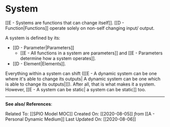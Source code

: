 # System

[[E - Systems are functions that can change itself]]. [[D - Function|Functions]] operate solely on non-self changing input/ output. 

A system is defined by its:
- [[D - Parameter|Parameters]] 
	- [[E - All functions in a system are parameters]] and [[E - Parameters determine how a system operates]]. 
- [[D - Element|Elements]]. 

Everything within a system can shift ([[E - A dynamic system can be one where it's able to change its outputs| A dynamic system can be one which is able to change its outputs|]]). After all, that is what makes it a system. However, [[E - A system can be static| a system can be static]] too. 

---
**See also/ References**:

Related To: [[SPIO Model MOC]]
Created On: [[2020-08-05]] *from* [[A - Personal Dynamic Medium]]
Last Updated On: [[2020-08-06]]